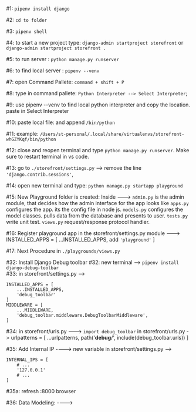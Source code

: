 #1: `pipenv install django`

#2: `cd to folder`

#3: `pipenv shell`

#4: to start a new project type: `django-admin startproject storefront` or `django-admin startproject storefront .`

#5: to run server : `python manage.py runserver`

#6: to find local server : `pipenv --venv`

#7: open Command Pallete: `command + shift + P`

#8: type in command pallete: `Python Interpreter --> Select Interpreter`;

#9: use pipenv --venv to find local python interpreter and copy the location. paste in Select Interpreter

#10: paste local file: and append `/bin/python`

#11: example: `/Users/st-personal/.local/share/virtualenvs/storefront-whGZYKqf/bin/python`

#12: close and reopen terminal and type `python manage.py runserver`. Make sure to restart terminal in vs code.

#13: go to `./storefront/settings.py` --> remove the line `'django.contrib.sessions'`,

#14: open new terminal and type: `python manage.py startapp playground`

#15: New Playground folder is created: Inside ---> 
        `admin.py` is the admin module, that decides how the admin interface for the app looks like
        `apps.py` configures the app. its the config file in node js.
        `models.py` configures the model classes. pulls data from the database and presents to user.
        `tests.py` write unit test.
        `views.py` request/response protocol handler.


#16: Register playground app in the storefront/settings.py module ---> INSTALLED_APPS = [
                                                                         ...INSTALLED_APPS,
                                                                add      `'playground'`
                                                                        ]


#17: Next Procedure in `./playgrounds/views.py`


#32: Install Django Debug toolbar
#32: new terminal --> `pipenv install django-debug-toolbar`  
#33: in storefront/settings.py -->  
```
INSTALLED_APPS = [
    ...INSTALLED_APPS,
    'debug_toolbar'
]
MIDDLEWARE = [
    ...MIDDLEWARE,
    'debug_toolbar.middleware.DebugToolbarMiddleware',
]
```

#34: in storefront/urls.py ---> `import debug_toolbar`
    in storefront/urls.py -> 
                    urlpatterns = [
                        ...urlpatterns,
                        path('__debug__/', include(debug_toolbar.urls))
                    ]

#35: Add Internal IP ----> 
        new variable in storefront/settings.py -->  
```
INTERNAL_IPS = [
    # ...
    '127.0.0.1'
    # ...
]
```
#35a:    refresh :8000 browser

#36: Data Modeling: ----> 


